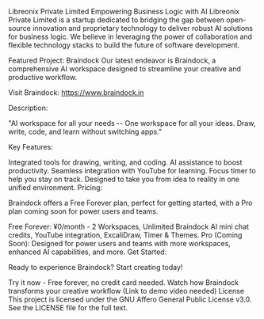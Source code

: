 Libreonix Private Limited
Empowering Business Logic with AI
Libreonix Private Limited is a startup dedicated to bridging the gap between open-source innovation and proprietary technology to deliver robust AI solutions for business logic. We believe in leveraging the power of collaboration and flexible technology stacks to build the future of software development.

Featured Project: Braindock
Our latest endeavor is Braindock, a comprehensive AI workspace designed to streamline your creative and productive workflow.

Visit Braindock: https://www.braindock.in

Description:

"AI workspace for all your needs -- One workspace for all your ideas. Draw, write, code, and learn without switching apps."

Key Features:

Integrated tools for drawing, writing, and coding.
AI assistance to boost productivity.
Seamless integration with YouTube for learning.
Focus timer to help you stay on track.
Designed to take you from idea to reality in one unified environment.
Pricing:

Braindock offers a Free Forever plan, perfect for getting started, with a Pro plan coming soon for power users and teams.

Free Forever: ¥0/month - 2 Workspaces, Unlimited Braindock AI mini chat credits, YouTube integration, ExcaliDraw, Timer & Themes.
Pro (Coming Soon): Designed for power users and teams with more workspaces, enhanced AI capabilities, and more.
Get Started:

Ready to experience Braindock? Start creating today!

Try it now - Free forever, no credit card needed.
Watch how Braindock transforms your creative workflow (Link to demo video needed)
License
This project is licensed under the GNU Affero General Public License v3.0. See the LICENSE file for the full text.
